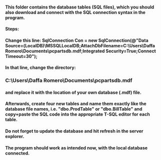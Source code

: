 #### This folder contains the database tables (SQL files), which you should also download and connect with the SQL connection syntax in the program.
#### Steps:
#### Change this line: SqlConnection Con = new SqlConnection(@"Data Source=(LocalDB)\MSSQLLocalDB;AttachDbFilename=C:\Users\Daffa Romero\Documents\pcpartsdb.mdf;Integrated Security=True;Connect Timeout=30");
#### In that line, change the directory: 
### C:\Users\Daffa Romero\Documents\pcpartsdb.mdf
#### and replace it with the location of your own database (.mdf) file.
#### Afterwards, create four new tables and name them exactly like the database file names, i.e. "dbo.ProdTable" or "dbo.BillTable" and copy+paste the SQL code into the appropriate T-SQL editor for each table.
#### Do not forget to update the database and hit refresh in the server explorer.
#### The program should work as intended now, with the local database connected.
